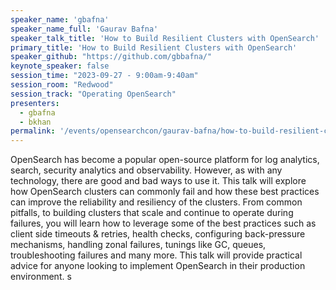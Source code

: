 ```yaml
---
speaker_name: 'gbafna'
speaker_name_full: 'Gaurav Bafna'
speaker_talk_title: 'How to Build Resilient Clusters with OpenSearch'
primary_title: 'How to Build Resilient Clusters with OpenSearch'
speaker_github: "https://github.com/gbbafna/"
keynote_speaker: false
session_time: "2023-09-27 - 9:00am-9:40am"
session_room: "Redwood"
session_track: "Operating OpenSearch"
presenters:
  - gbafna
  - bkhan
permalink: '/events/opensearchcon/gaurav-bafna/how-to-build-resilient-clusters-with-opensearch.html'
---
```


OpenSearch has become a popular open-source platform for log analytics, search, security analytics and observability. However, as with any technology, there are good and bad ways to use it. This talk will explore how OpenSearch clusters can commonly fail and how these best practices can improve the reliability and resiliency of the clusters. From common pitfalls, to building clusters that scale and continue to operate during failures, you will learn how to leverage some of the best practices such as client side timeouts & retries, health checks, configuring back-pressure mechanisms, handling zonal failures, tunings like GC, queues, troubleshooting failures and many more. This talk will provide practical advice for anyone looking to implement OpenSearch in their production environment.
s